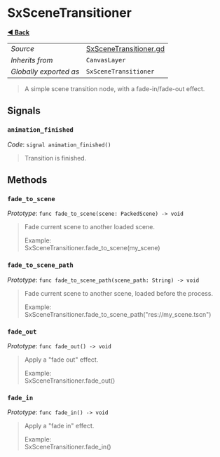 # SxSceneTransitioner

**[◀️ Back](../readme.md)**

|    |     |
|----|-----|
|*Source*|[SxSceneTransitioner.gd](../../../../nodes/utils/SxSceneTransitioner/SxSceneTransitioner.gd)|
|*Inherits from*|`CanvasLayer`|
|*Globally exported as*|`SxSceneTransitioner`|

> A simple scene transition node, with a fade-in/fade-out effect.  
## Signals

### `animation_finished`

*Code*: `signal animation_finished()`

> Transition is finished.  
## Methods

### `fade_to_scene`

*Prototype*: `func fade_to_scene(scene: PackedScene) -> void`

> Fade current scene to another loaded scene.  
>   
> Example:  
>   SxSceneTransitioner.fade_to_scene(my_scene)  
### `fade_to_scene_path`

*Prototype*: `func fade_to_scene_path(scene_path: String) -> void`

> Fade current scene to another scene, loaded before the process.  
>   
> Example:  
>   SxSceneTransitioner.fade_to_scene_path("res://my_scene.tscn")  
### `fade_out`

*Prototype*: `func fade_out() -> void`

> Apply a "fade out" effect.  
>   
> Example:  
>   SxSceneTransitioner.fade_out()  
### `fade_in`

*Prototype*: `func fade_in() -> void`

> Apply a "fade in" effect.  
>   
> Example:  
>   SxSceneTransitioner.fade_in()  
